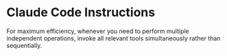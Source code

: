 # Claude Code Instructions

For maximum efficiency, whenever you need to perform multiple independent operations, invoke all relevant tools simultaneously rather than sequentially.